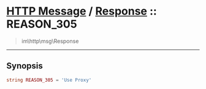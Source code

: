 # [HTTP Message](http.md) / [Response](http-Response.md) :: REASON_305
 > im\http\msg\Response
____

## Synopsis
```php
string REASON_305 = 'Use Proxy'
```
